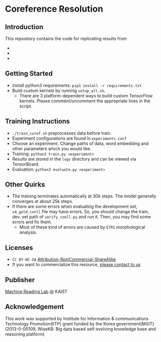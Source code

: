 # Coreference Resolution

## Introduction
This repository contains the code for replicating results from

* 
* 
* 


## Getting Started

* Install python3 requirements: `pip3 install -r requirements.txt`
* Build custom kernels by running `setup_all.sh`.
  * There are 3 platform-dependent ways to build custom TensorFlow kernels. Please comment/uncomment the appropriate lines in the script.


## Training Instructions
* `./train_coref.sh` preprocesses data before train.
* Experiment configurations are found in `experiments.conf`
* Choose an experiment. Change paths of data, word embedding and other parameters which you would like.
* Training: `python3 train.py <experiment>`
* Results are stored in the `logs` directory and can be viewed via TensorBoard.
* Evaluation: `python3 evaluate.py <experiment>`


## Other Quirks
* The training terminates automatically at 30k steps. The model generally converges at about 25k steps.
* If there are some errors when evaluating the development set, `v4_gold_conll` file may have errors. So, you should change the train, dev. set path of `verify_conll.py` and run it. Then, you may find some errors and fix them. 
  * Most of these kind of errors are caused by `ETRI` morphological analysis.
  
  
## Licenses
* `CC BY-NC-SA` [Attribution-NonCommercial-ShareAlike](https://creativecommons.org/licenses/by-nc-sa/2.0/)
* If you want to commercialize this resource, [please contact to us](http://mrlab.kaist.ac.kr/contact)


## Publisher
[Machine Reading Lab](http://mrlab.kaist.ac.kr/) @ KAIST


## Acknowledgement
This work was supported by Institute for Information & communications Technology Promotion(IITP) grant funded by the Korea government(MSIT) (2013-0-00109, WiseKB: Big data based self-evolving knowledge base and reasoning platform)
